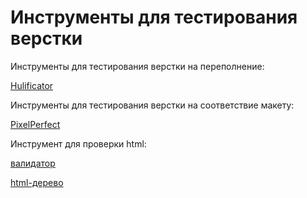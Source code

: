 # Инструменты для тестирования верстки

Инструменты для тестирования верстки на переполнение:

[Hulificator](http://huifikator.ru/)

Инструменты для тестирования верстки на соответствие макету:

[PixelPerfect](https://chrome.google.com/webstore/detail/perfectpixel-by-welldonec/dkaagdgjmgdmbnecmcefdhjekcoceebi?hl=ru)

Инструмент для проверки html:

[валидатор](http://validator.w3.org/nu/)

[html-дерево](http://yoksel.github.io/html-tree/)

